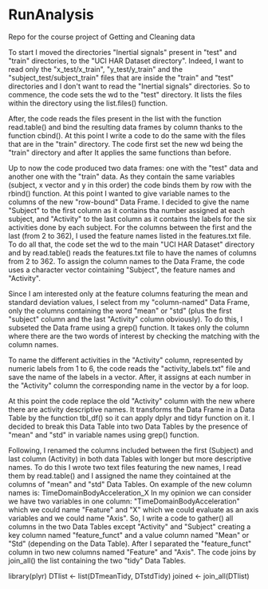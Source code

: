 # RunAnalysis
Repo for the course project of Getting and Cleaning data

To start I moved the directories "Inertial signals" present in "test" and "train" directories, to the "UCI HAR Dataset directory".
Indeed, I want to read only the "x_test/x_train", "y_test/y_train" and the "subject_test/subject_train" files that are inside the "train" and "test" directories and I don't want to read the "Inertial signals" directories. 
So to commence, the code sets the wd to the "test" directory. It lists the files within the directory using the list.files() function.

After, the code reads the files present in the list with the function read.table() and bind the resulting data frames by column thanks to the function cbind().
At this point I write a code to do the same with the files that are in the "train" directory.
The code first set the new wd being the "train" directory and after It applies the same functions than before.

Up to now the code produced two data frames: one with the "test" data and another one with the "train" data.
As they contain the same variables (subject, x vector and y in this order) the code binds them by row with the rbind() function. 
At this point I wanted to give variable names to the columns of the new "row-bound" Data Frame.
I decided to give the name "Subject" to the first column as it contains tha number assigned at each subject, and "Activity" to the last column as it contains the labels for the six activities done by each subject. 
For the columns between the first and the last (from 2 to 362), I used the feature names listed in the features.txt file.  
To do all that, the code set the wd to the main "UCI HAR Dataset" directory and by read.table() reads the features.txt file to have the names of columns from 2 to 362. 
To assign the column names to the Data Frame, the code uses a character vector cointaining "Subject", the feature names and "Activity".

Since I am interested only at the feature columns featuring the mean and standard deviation values, I select from my "column-named" Data Frame, only the columns containing the word "mean" or "std" (plus the first "subject" column and the last "Activity" column obviously). To do this, I subseted the Data frame using a grep() function. It takes only the column where there are the two words of interest by checking the matching with the column names.

To name the different activities in the "Activity" column, represented by numeric labels from 1 to 6, the code reads the "activity_labels.txt" file and save the name of the labels in a vector. After, it assigns at each number in the "Activity" column the corresponding name in the vector by a for loop.  

At this point the code replace the old "Activity" column with the new where there are activity descriptive names.
It transforms the Data Frame in a Data Table by the function tbl_df() so it can apply dplyr and tidyr function on it.
I decided to break this Data Table into two Data Tables by the presence of "mean" and "std" in variable names using grep() function. 

Following, I renamed the columns included between the first (Subject) and last column (Activity) in both data Tables with longer but more descriptive names. To do this I wrote two text files featuring the new names, I read them by read.table() and I assigned the name they cointained at the columns of "mean" and "std" Data Tables. 
On example of the new column names is: TimeDomainBodyAcceleration_X
In my opinion we can consider we have two variables in one column: "TimeDomainBodyAcceleration" which we could name "Feature" and "X" which we could evaluate as an axis variables and we could name "Axis".
So, I write a code to gather() all columns in the two Data Tables except "Activity" and "Subject" creating a key column named "feature_funct" and a value column named "Mean" or "Std" (depending on the Data Table). After I separated the "feature_funct" column in two new columns named "Feature" and "Axis".
The code joins by join_all() the list containing the two "tidy" Data Tables.


library(plyr)
DTlist <- list(DTmeanTidy, DTstdTidy)
joined <- join_all(DTlist)
